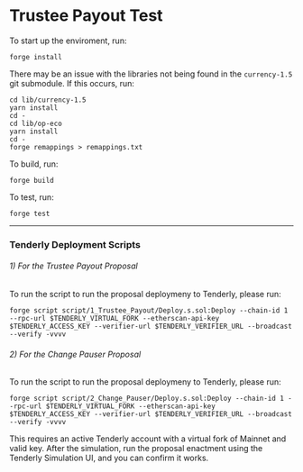 # Trustee Payout Test
To start up the enviroment, run:

```
forge install
```

There may be an issue with the libraries not being found in the `currency-1.5` git submodule. If this occurs, run:

```
cd lib/currency-1.5
yarn install
cd -
cd lib/op-eco
yarn install
cd -
forge remappings > remappings.txt
```

To build, run:

```
forge build
```

To test, run:

```
forge test
```
--- 
### Tenderly Deployment Scripts

###### 1) For the Trustee Payout Proposal
To run the script to run the proposal deploymeny to Tenderly, please run:
```
forge script script/1_Trustee_Payout/Deploy.s.sol:Deploy --chain-id 1 --rpc-url $TENDERLY_VIRTUAL_FORK --etherscan-api-key $TENDERLY_ACCESS_KEY --verifier-url $TENDERLY_VERIFIER_URL --broadcast --verify -vvvv
```

###### 2) For the Change Pauser Proposal
To run the script to run the proposal deploymeny to Tenderly, please run:
```
forge script script/2_Change_Pauser/Deploy.s.sol:Deploy --chain-id 1 --rpc-url $TENDERLY_VIRTUAL_FORK --etherscan-api-key $TENDERLY_ACCESS_KEY --verifier-url $TENDERLY_VERIFIER_URL --broadcast --verify -vvvv
```

This requires an active Tenderly account with a virtual fork of Mainnet and valid key. After the simulation, run the proposal enactment using the Tenderly Simulation UI, and you can confirm it works.
